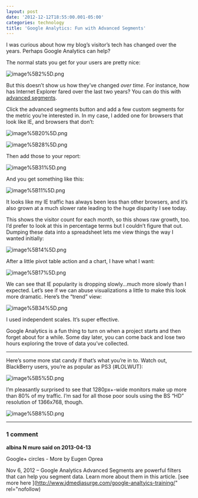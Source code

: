 ```yaml
---
layout: post
date: '2012-12-12T18:55:00.001-05:00'
categories: technology
title: 'Google Analytics: Fun with Advanced Segments'
---
```


I was curious about how my blog’s visitor’s tech has changed over the years. Perhaps Google Analytics can help?

The normal stats you get for your users are pretty nice:

![image%5B2%5D.png](/assets/2012/image%5B2%5D.png)

But this doesn’t show us how they’ve changed *over time*. For instance, how has Internet Explorer fared over the last two years? You can do this with [advanced segments](https://support.google.com/analytics/bin/answer.py?hl=en-GB&answer=1033017&topic=1032940&rd=1).

Click the advanced segments button and add a few custom segments for the metric you’re interested in. In my case, I added one for browsers that look like IE, and browsers that don’t:

![image%5B20%5D.png](/assets/2012/image%5B20%5D.png)

![image%5B28%5D.png](/assets/2012/image%5B28%5D.png)

Then add those to your report:

![image%5B31%5D.png](/assets/2012/image%5B31%5D.png)

And you get something like this:

![image%5B11%5D.png](/assets/2012/image%5B11%5D.png)

It looks like my IE traffic has always been less than other browsers, and it’s also grown at a much slower rate leading to the huge disparity I see today.

This shows the visitor count for each month, so this shows raw growth, too. I’d prefer to look at this in percentage terms but I couldn’t figure that out. Dumping these data into a spreadsheet lets me view things the way I wanted initially:

![image%5B14%5D.png](/assets/2012/image%5B14%5D.png)

After a little pivot table action and a chart, I have what I want:

![image%5B17%5D.png](/assets/2012/image%5B17%5D.png)

We can see that IE popularity is dropping slowly…much more slowly than I expected. Let’s see if we can abuse visualizations a little to make this look more dramatic. Here’s the “trend” view:

![image%5B34%5D.png](/assets/2012/image%5B34%5D.png)

I used independent scales. It’s super effective.

Google Analytics is a fun thing to turn on when a project starts and then forget about for a while. Some day later, you can come back and lose two hours exploring the trove of data you’ve collected.  <hr />

Here’s some more stat candy if that’s what you’re in to. Watch out, BlackBerry users, you’re as popular as PS3 (#LOLWUT):

![image%5B5%5D.png](/assets/2012/image%5B5%5D.png)

I’m pleasantly surprised to see that 1280px+-wide monitors make up more than 80% of my traffic. I’m sad for all those poor souls using the BS “HD” resolution of 1366x768, though. 

![image%5B8%5D.png](/assets/2012/image%5B8%5D.png)

---

### 1 comment

**albina N muro said on 2013-04-13**

Google+ circles - More by Eugen Oprea

Nov 6, 2012 – Google Analytics Advanced Segments are powerful filters that can help you segment data. Learn more about them in this article. [see more here ](http://www.jdmediasurge.com/google-analtyics-training/" rel="nofollow)



